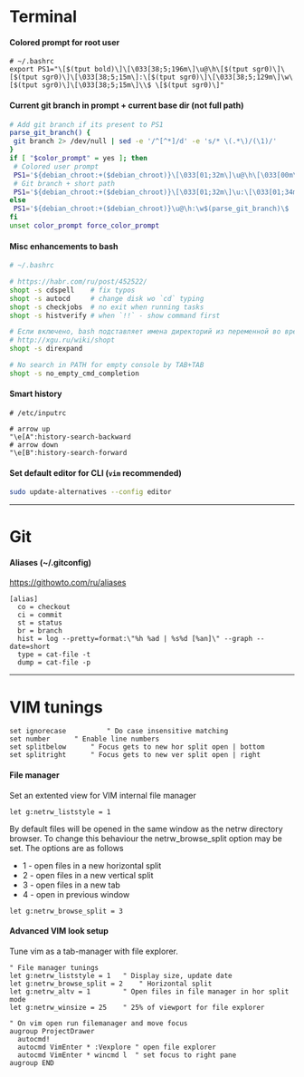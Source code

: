 # Terminal
#### Colored prompt for root user 
```
# ~/.bashrc
export PS1="\[$(tput bold)\]\[\033[38;5;196m\]\u@\h\[$(tput sgr0)\]\[$(tput sgr0)\]\[\033[38;5;15m\]:\[$(tput sgr0)\]\[\033[38;5;129m\]\w\[$(tput sgr0)\]\[\033[38;5;15m\]\\$ \[$(tput sgr0)\]"
```

#### Current git branch in prompt + current base dir (not full path)
```sh
# Add git branch if its present to PS1
parse_git_branch() {
 git branch 2> /dev/null | sed -e '/^[^*]/d' -e 's/* \(.*\)/(\1)/'
}
if [ "$color_prompt" = yes ]; then
 # Colored user prompt
 PS1='${debian_chroot:+($debian_chroot)}\[\033[01;32m\]\u@\h\[\033[00m\]:\[\033[01;34m\]\w\[\033[01;31m\]$(parse_git_branch)\[\033[00m\]\$ '
 # Git branch + short path
 PS1='${debian_chroot:+($debian_chroot)}\[\033[01;32m\]\u:\[\033[01;34m\]\W\[\033[01;31m\]$(parse_git_branch)\[\033[00m\]\$ '
else
 PS1='${debian_chroot:+($debian_chroot)}\u@\h:\w$(parse_git_branch)\$ '
fi
unset color_prompt force_color_prompt
```

#### Misc enhancements to bash
```sh
# ~/.bashrc

# https://habr.com/ru/post/452522/
shopt -s cdspell    # fix typos
shopt -s autocd     # change disk wo `cd` typing
shopt -s checkjobs  # no exit when running tasks
shopt -s histverify # when `!!` - show command first

# Если включено, bash подставляет имена директорий из переменной во время автодополнения.
# http://xgu.ru/wiki/shopt
shopt -s direxpand 

# No search in PATH for empty console by TAB+TAB
shopt -s no_empty_cmd_completion
```

#### Smart history
```
# /etc/inputrc

# arrow up
"\e[A":history-search-backward
# arrow down
"\e[B":history-search-forward
```

#### Set default editor for CLI (`vim` recommended)
```sh
sudo update-alternatives --config editor
```

----
# Git
#### Aliases (~/.gitconfig)
https://githowto.com/ru/aliases
```
[alias]
  co = checkout
  ci = commit
  st = status
  br = branch
  hist = log --pretty=format:\"%h %ad | %s%d [%an]\" --graph --date=short
  type = cat-file -t
  dump = cat-file -p
```

----
# VIM tunings
```
set ignorecase          " Do case insensitive matching
set number		" Enable line numbers
set splitbelow		" Focus gets to new hor split open | bottom
set splitright 		" Focus gets to new ver split open | right
```

#### File manager
Set an extented view for VIM internal file manager
```
let g:netrw_liststyle = 1
```

By default files will be opened in the same window as the netrw directory browser. 
To change this behaviour the netrw_browse_split option may be set. The options are as follows
* 1 - open files in a new horizontal split
* 2 - open files in a new vertical split
* 3 - open files in a new tab
* 4 - open in previous window

```
let g:netrw_browse_split = 3
```

#### Advanced VIM look setup
Tune vim as a tab-manager with file explorer.
```
" File manager tunings
let g:netrw_liststyle = 1	" Display size, update date
let g:netrw_browse_split = 2	" Horizontal split
let g:netrw_altv = 1		" Open files in file manager in hor split mode
let g:netrw_winsize = 25	" 25% of viewport for file explorer

" On vim open run filemanager and move focus
augroup ProjectDrawer
  autocmd!
  autocmd VimEnter * :Vexplore " open file explorer
  autocmd VimEnter * wincmd l  " set focus to right pane
augroup END
```


